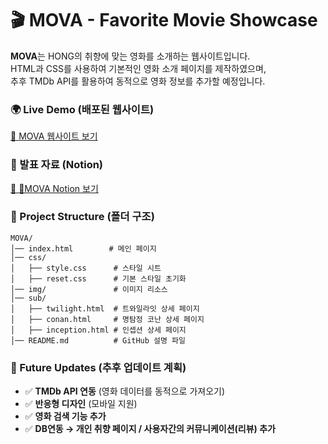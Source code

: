 # 🎬 MOVA - Favorite Movie Showcase

**MOVA**는 HONG의 취향에 맞는 영화를 소개하는 웹사이트입니다.\
HTML과 CSS를 사용하여 기본적인 영화 소개 페이지를 제작하였으며,\
추후 TMDb API를 활용하여 동적으로 영화 정보를 추가할 예정입니다.

<!-- ## 🔥 Features (기능)

- 🎞️ **비주얼 이미지**: 감각적인 배너 이미지 표시
- 🎭 **영화 장르 태그**: FANTASY, ACTION, MYSTERY 등 다양한 장르 표시
- 🍿 **영화 소개 섹션**: 영화 포스터, 줄거리, 상세 페이지 링크 제공
- 🎯 **부드러운 스크롤 기능**: `a` 태그를 클릭하면 해당 섹션으로 이동 -->

### 🌍 Live Demo (배포된 웹사이트)

[🔗 MOVA 웹사이트 보기](https://mkhong210.github.io/PJmovie_MOVA/)

### 📄 발표 자료 (Notion)

[🔗 🍿MOVA Notion 보기](https://magnetic-macaw-5ef.notion.site/MOVA-1adf39c3f9d6802f8bbbc9d6c7d34822?pvs=4)

### 📂 Project Structure (폴더 구조)

```
MOVA/
│── index.html        # 메인 페이지
│── css/
│   ├── style.css      # 스타일 시트
│   ├── reset.css      # 기본 스타일 초기화
│── img/               # 이미지 리소스
│── sub/
│   ├── twilight.html  # 트와일라잇 상세 페이지
│   ├── conan.html     # 명탐정 코난 상세 페이지
│   ├── inception.html # 인셉션 상세 페이지
│── README.md          # GitHub 설명 파일
```

<!-- ### 🚀 How to Use (사용 방법)

1. 프로젝트를 클론합니다.
   ```sh
   git clone https://github.com/your-username/MOVA.git
   ```
2. `index.html` 파일을 브라우저에서 열어 웹사이트를 확인하세요! -->

### 📌 Future Updates (추후 업데이트 계획)

- ✅ **TMDb API 연동** (영화 데이터를 동적으로 가져오기)
- ✅ **반응형 디자인** (모바일 지원)
- ✅ **영화 검색 기능 추가**
- ✅ **DB연동 → 개인 취향 페이지 / 사용자간의 커뮤니케이션(리뷰) 추가**

<!-- ## 📜 License

이 프로젝트는 MIT 라이선스 하에 배포됩니다.\
자유롭게 수정 및 배포가 가능하지만, 출처를 남겨 주세요! 😊 -->
